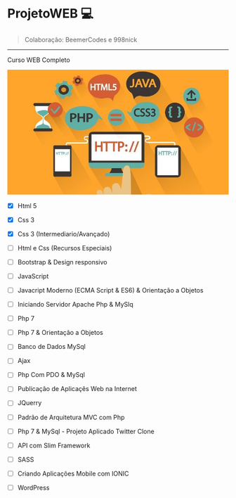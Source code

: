 # ProjetoWEB :computer:
###
> Colaboração: BeemerCodes e 998nick
---
Curso WEB Completo


![Imagem](_foto.jpg)
* [x] Html 5
* [x] Css 3
* [x] Css 3 (Intermediario/Avançado)
* [ ] Html e Css (Recursos Especiais)
* [ ] Bootstrap & Design responsivo
* [ ] JavaScript
* [ ] Javacript Moderno (ECMA Script & ES6) & Orientação a Objetos
* [ ] Iniciando Servidor Apache Php & MySlq
* [ ] Php 7
* [ ] Php 7 & Orientação a Objetos
* [ ] Banco de Dados MySql
* [ ] Ajax
* [ ] Php Com PDO & MySql
* [ ] Publicação de Aplicaçẽs Web na Internet
* [ ] JQuerry
* [ ] Padrão de Arquitetura MVC com Php
* [ ] Php 7 & MySql - Projeto Aplicado Twitter Clone
* [ ] API com Slim Framework
* [ ] SASS
* [ ] Criando Aplicações Mobile com IONIC
* [ ] WordPress

